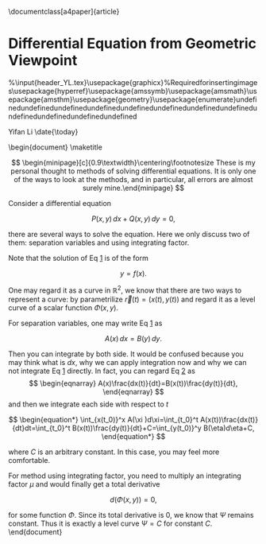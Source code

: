 \documentclass[a4paper]{article}

# Differential Equation from Geometric Viewpoint

%\input{header_YL.tex}\usepackage{graphicx}%Requiredforinsertingimages\usepackage{hyperref}\usepackage{amssymb}\usepackage{amsmath}\usepackage{amsthm}\usepackage{geometry}\usepackage{enumerate}undefinedundefinedundefinedundefinedundefinedundefinedundefinedundefinedundefinedundefinedundefinedundefined

Yifan Li
\date{\today}

\begin{document}
\maketitle

$$
\begin{minipage}[c]{0.9\textwidth}\centering\footnotesize These is my personal thought to methods of solving differential equations. It is only one of the ways to look at the methods, and in particular, all errors are almost surely mine.\end{minipage}
$$

Consider a differential equation

$$
\begin{equation}\label{eq1}
    P(x,\,y)\,dx+Q(x,\,y)\,dy=0,
\end{equation}
$$

there are several ways to solve the equation. Here we only discuss two of them: separation variables and using integrating factor.

Note that the solution of Eq [1](#eq1) is of the form

$$
\begin{equation*}
    y=f(x).
\end{equation*}
$$

One may regard it as a curve in $\mathbb{R}^2$, we know that there are two ways to represent a curve: by parametrilize $\vec{r}(t)=(x(t),\,y(t))$ and regard it as a level curve of a scalar function $\Phi(x,\,y)$.

For separation variables, one may write Eq [1](#eq1) as

$$
\begin{equation}\label{eq2}
    A(x)\,dx=B(y)\,dy.
\end{equation}
$$

Then you can integrate by both side. It would be confused because you may think what is $dx$, why we can apply integration now and why we can not integrate Eq [1](#eq1) directly. In fact, you can regard Eq [2](#eq2) as
$$
\begin{eqnarray}
    A(x)\frac{dx(t)}{dt}=B(x(t))\frac{dy(t)}{dt},
\end{eqnarray}
$$
and then we integrate each side with respect to $t$

$$
\begin{equation*}
    \int_{x(t_0)}^x A(\xi )d\xi=\int_{t_0}^t A(x(t))\frac{dx(t)}{dt}dt=\int_{t_0}^t B(x(t))\frac{dy(t)}{dt}+C=\int_{y(t_0)}^y B(\eta)d\eta+C,
\end{equation*}
$$

where $C$ is an arbitrary constant. In this case, you may feel more comfortable.<br>

For method using integrating factor, you need to multiply an integrating factor $\mu$ and would finally get a total derivative

$$
\begin{equation*}
    d(\Phi(x,\,y))=0,
\end{equation*}
$$

for some function $\Phi$. Since its total derivative is $0$, we know that $\Psi$ remains constant. Thus it is exactly a level curve $\Psi=C$ for constant $C$.
\end{document}

